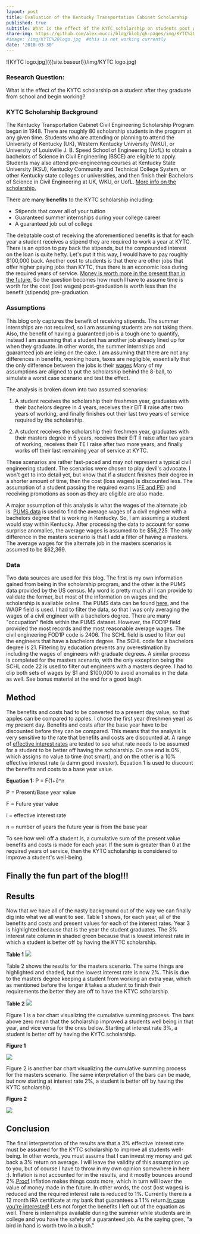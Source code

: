 ```yaml
---
layout: post
title: Evaluation of the Kentucky Transportation Cabinet Scholarship
published: true
subtitle: What is the effect of the KYTC scholarship on students post graduation?
share-img: https://github.com/alex-mucci/blog/blob/gh-pages/img/KYTC%20logo.jpg
#image: /img/KYTC%20logo.jpg  #this is not working currently
date: '2018-03-30'
---
```


![KYTC logo.jpg]({{site.baseurl}}/img/KYTC logo.jpg)

### **Research Question**: 
What is the effect of the KYTC scholarship on a student after they graduate from school and begin working?     




### KYTC Scholarship Background
The Kentucky Transportation Cabinet Civil Engineering Scholarship Program began in 1948. There are roughly 80 scholarship students in the program at any given time. Students who are attending or planning to attend the University of Kentucky (UK), Western Kentucky University (WKU), or University of Louisville J. B. Speed School of Engineering (UofL) to obtain a bachelors of Science in Civil Engineering (BSCE) are eligible to apply. Students may also attend pre-engineering courses at Kentucky State University (KSU), Kentucky Community and Technical College System, or other Kentucky state colleges or universities, and then finish their Bachelors of Science in Civil Engineering at UK, WKU, or UofL. [More info on the scholarship.](https://transportation.ky.gov/Education/Pages/Civil-Engineering-Scholarship.aspx) 

There are many **benefits** to the KYTC scholarship including: 
- Stipends that cover all of your tuition 
- Guaranteed summer internships during your college career
- A guaranteed job out of college

The debatable cost of receiving the aforementioned benefits is that for each year a student receives a stipend they are required to work a year at KYTC. There is an option to pay back the stipends, but the compounded interest on the loan is quite hefty. Let's put it this way, I would have to pay roughly $100,000 back. Another cost to students is that there are other jobs that offer higher paying jobs than KYTC, thus there is an economic loss during the required years of service. [Money is worth more in the present than in the future.](https://www.investopedia.com/terms/t/timevalueofmoney.asp) So the question becomes how much I have to assume time is worth for the cost (lost wages) post-graduation is worth less than the benefit (stipends) pre-graduation. 


### Assumptions

This blog only captures the benefit of receiving stipends. The summer internships are not required, so I am assuming students are not taking them. Also, the benefit of having a guaranteed job is a tough one to quantify, instead I am assuming that a student has another job already lined up for when they graduate. In other words, the summer internships and guaranteed job are icing on the cake. I am assuming that there are not any differences in benefits, working hours, taxes are negligible, essentially that the only difference between the jobs is their [wages](http://www.differencebetween.net/business/finance-business-2/difference-between-wage-and-income/) Many of my assumptions are aligned to put the scholarship behind the 8-ball, to simulate a worst case scenario and test the effect.


The analysis is broken down into two assumed scenarios:

1. A student receives the scholarship their freshmen year, graduates with their bachelors degree in 4 years, receives their EIT II raise after two years of working, and finally finishes out their last two years of service required by the scholarship.  

2. A student receives the scholarship their freshmen year, graduates with their masters degree in 5 years, receives their EIT II raise after two years of working, receives their TE I raise after two more years, and finally works off their last remaining year of service at KYTC.  

These scenarios are rather fast-paced and may not represent a typical civil engineering student. The scenarios were chosen to play devil's advocate. I won't get to into detail yet, but know that if a student finishes their degree in a shorter amount of time, then the cost (loss wages) is discounted less. The assumption of a student passing the required exams ([FE and PE](https://kyboels.ky.gov/Pages/default.aspx)) and receiving promotions as soon as they are eligible are also made. 

A major assumption of this analysis is what the wages of the alternate job is. [PUMS data](https://www.census.gov/programs-surveys/acs/data/pums.html) is used to find the average wages of a civil engineer with a bachelors degree that is working in Kentucky. So, I am assuming a student would stay within Kentucky. After processing the data to account for some surprise anomalies, the average wages is assumed to be $56,225. The only difference in the masters scenario is that I add a filter of having a masters. The average wages for the alternate job in the masters scenarios is assumed to be $62,369.


### Data

Two data sources are used for this blog. The first is my own information gained from being in the scholarship program, and the other is the PUMS data provided by the US census. My word is pretty much all I can provide to validate the former, but most of the information on wages and the scholarship is available online. The PUMS data can be found [here](https://www.census.gov/programs-surveys/acs/data/pums.html), and the WAGP field is used. I had to filter the data, so that I was only averaging the wages of a civil engineer with a bachelors degree. There are many "occupation" fields within the PUMS dataset. However, the FOD1P field provided the most records and the most reasonable average wages. The civil engineering FOD1P code is 2406. The SCHL field is used to filter out the engineers that have a bachelors degree. The SCHL code for a bachelors degree is 21. Filtering by education prevents any overestimation by including the wages of engineers with graduate degrees. A similar process is completed for the masters scenario, with the only exception being the SCHL code 22 is used to filter out engineers with a masters degree. I had to clip both sets of wages by $1 and $100,000 to avoid anomalies in the data as well. See bonus material at the end for a good laugh.


## Method
The benefits and costs had to be converted to a present day value, so that apples can be compared to apples. I chose the first year (freshmen year) as my present day. Benefits and costs after the base year have to be discounted before they can be compared. This means that the analysis is very sensitive to the rate that benefits and costs are discounted at. A range of [effective interest rates](https://www.investopedia.com/terms/e/effectiveinterest.asp) are tested to see what rate needs to be assumed for a student to be better off having the scholarship. On one end is 0%, which assigns no value to time (not smart), and on the other is a 10% effective interest rate (a damn good investor). Equation 1 is used to discount the benefits and costs to a base year value. 

**Equation 1:** 	P = F(1+i)^n

P = Present/Base year value

F = Future year value

i = effective interest rate

n = number of years the future year is from the base year

To see how well off a student is, a cumulative sum of the present value benefits and costs is made for each year. If the sum is greater than 0 at the required years of service, then the KYTC scholarship is considered to improve a student's well-being. 



## **Finally the fun part of the blog!!!**


## Results
Now that we have all of the nasty background out of the way we can finally dig into what we all want to see. Table 1 shows, for each year, all of the benefits and costs and present values for each of the interest rates. Year 3 is highlighted because that is the year the student graduates. The 3% interest rate column in shaded green because that is lowest interest rate in which a student is better off by having the KYTC scholarship. 

**Table 1** 
![]({{site.baseurl}}/img/bach_pdv_table.jpg)

Table 2 shows the results for the masters scenario. The same things are highlighted and shaded, but the lowest interest rate is now 2%. This is due to the masters degree keeping a student from working an extra year, which as mentioned before the longer it takes a student to finish their requirements the better they are off to have the KTYC scholarship.

**Table 2**
![]({{site.baseurl}}/img/mast_pdv_table.jpg)

Figure 1 is a bar chart visualizing the cumulative summing process. The bars above zero mean that the scholarship improved a students well being in that year, and vice versa for the ones below. Starting at interest rate 3%, a student is better off by having the KYTC scholarship. 

**Figure 1**

![]({{site.baseurl}}/img/bach_cummulative_chart.jpg)

Figure 2 is another bar chart visualizing the cumulative summing process for the masters scenario. The same interpretation of the bars can be made, but now starting at interest rate 2%, a student is better off by having the KYTC scholarship. 

**Figure 2**

![]({{site.baseurl}}/img/mast_cummulative_chart.jpg)


## Conclusion
The final interpretation of the results are that a 3% effective interest rate must be assumed for the KYTC scholarship to improve all students well-being. In other words, you must assume that I can invest my money and get back a 3% return on average. I will leave the validity of this assumption up to you, but of course I have to throw in my own opinion somewhere in here :). Inflation is not accounted for in the results, and it mostly bounces around 2%.[Proof](http://www.usinflationcalculator.com/inflation/historical-inflation-rates/) Inflation makes things costs more, which in turn will lower the value of money made in the future. In other words, the cost (lost wages) is reduced and the required interest rate is reduced to 1%. Currently there is a 12 month IRA certificate at my bank that guarantees a 1.1% return.[In case you're interested!](https://www.ccuky.org/accounts/rates.php#savings) Lets not forget the benefits I left out of the equation as well. There is internships available during the summer while students are in college and you have the safety of a guaranteed job. As the saying goes, "a bird in hand is worth two in a bush."





